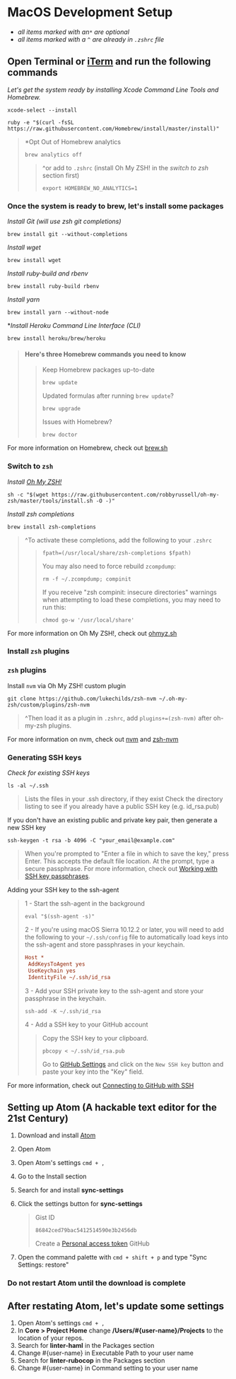# MacOS Development Setup

- *all items marked with an`*` are optional*
- *all items marked with a `^` are already in `.zshrc` file*

## Open Terminal or [iTerm](https://iterm2.com) and run the following commands

*Let's get the system ready by installing Xcode Command Line Tools and Homebrew.*

```shell
xcode-select --install
```

```shell
ruby -e "$(curl -fsSL https://raw.githubusercontent.com/Homebrew/install/master/install)"
```

> *Opt Out of Homebrew analytics
>
> ```shell
> brew analytics off
> ```
>
>> ^or add to `.zshrc` (install Oh My ZSH! in the *switch to zsh* section first)
>>
>> ```shell
>> export HOMEBREW_NO_ANALYTICS=1
>> ```

### Once the system is ready to brew, let's install some packages

*Install Git (will use zsh git completions)*

```shell
brew install git --without-completions
```

*Install wget*

```shell
brew install wget
```

*Install ruby-build and rbenv*

```shell
brew install ruby-build rbenv
```

*Install yarn*

```shell
brew install yarn --without-node
```

**Install Heroku Command Line Interface (CLI)*

```shell
brew install heroku/brew/heroku
```

> #### Here's three Homebrew commands you need to know
>
>> Keep Homebrew packages up-to-date
>>
>> ```shell
>> brew update
>> ```
>>
>> Updated formulas after running `brew update`?
>>
>> ```shell
>> brew upgrade
>> ```
>>
>> Issues with Homebrew?
>>
>> ```shell
>> brew doctor
>> ```

For more information on Homebrew, check out [brew.sh](https://brew.sh)

### Switch to `zsh`

*Install [Oh My ZSH!](https://github.com/robbyrussell/oh-my-zsh)*

```shell
sh -c "$(wget https://raw.githubusercontent.com/robbyrussell/oh-my-zsh/master/tools/install.sh -O -)"
```

*Install zsh completions*

```shell
brew install zsh-completions
```

> ^To activate these completions, add the following to your `.zshrc`
>
>> ```zshrc
>> fpath=(/usr/local/share/zsh-completions $fpath)
>> ```
>>
>> You may also need to force rebuild `zcompdump`:
>>
>> ```shell
>> rm -f ~/.zcompdump; compinit
>> ```
>>
>> If you receive "zsh compinit: insecure directories" warnings when attempting to load these completions, you may need to run this:
>>
>> ```shell
>> chmod go-w '/usr/local/share'
>> ```

For more information on Oh My ZSH!, check out [ohmyz.sh](http://ohmyz.sh)

### Install `zsh` plugins

### `zsh` plugins

Install `nvm` via Oh My ZSH! custom plugin

```shell
git clone https://github.com/lukechilds/zsh-nvm ~/.oh-my-zsh/custom/plugins/zsh-nvm
```

> ^Then load it as a plugin in `.zshrc`, add `plugins+=(zsh-nvm)` after oh-my-zsh plugins.

For more information on nvm, check out [nvm](https://github.com/creationix/nvm) and [zsh-nvm](https://github.com/lukechilds/zsh-nvm)

### Generating SSH keys

*Check for existing SSH keys*

```shell
ls -al ~/.ssh
```

> Lists the files in your .ssh directory, if they exist
> Check the directory listing to see if you already have a public SSH key (e.g. id_rsa.pub)

If you don't have an existing public and private key pair, then generate a new SSH key

```shell
ssh-keygen -t rsa -b 4096 -C "your_email@example.com"
```

> When you're prompted to "Enter a file in which to save the key," press Enter. This accepts the default file location.
>At the prompt, type a secure passphrase. For more information, check out [Working with SSH key passphrases](https://help.github.com/articles/working-with-ssh-key-passphrases/).

Adding your SSH key to the ssh-agent

> 1 - Start the ssh-agent in the background
>
> ```shell
> eval "$(ssh-agent -s)"
> ```
>
> 2 - If you're using macOS Sierra 10.12.2 or later, you will need to add the following to your `~/.ssh/config` file to automatically load keys into the ssh-agent and store passphrases in your keychain.
>
> ```Ini
> Host *
>  AddKeysToAgent yes
>  UseKeychain yes
>  IdentityFile ~/.ssh/id_rsa
> ```
>
> 3 - Add your SSH private key to the ssh-agent and store your passphrase in the keychain.
>
> ```shell
> ssh-add -K ~/.ssh/id_rsa
> ```
>
> 4 - Add a SSH key to your GitHub account
>
>> Copy the SSH key to your clipboard.
>>
>> ```shell
>> pbcopy < ~/.ssh/id_rsa.pub
>> ```
>>
>> Go to [GitHub Settings](https://github.com/settings/keys) and click on the `New SSH key` button and paste your key into the "Key" field.

For more information, check out [Connecting to GitHub with SSH](https://help.github.com/articles/connecting-to-github-with-ssh/)

## Setting up Atom (A hackable text editor for the 21st Century)

1. Download and install [Atom](https://atom.io)
2. Open Atom
3. Open Atom's settings `cmd + ,`
4. Go to the Install section
5. Search for and install **sync-settings**
6. Click the settings button for **sync-settings**

   > Gist ID
   >
   > ```settings
   > 86842ced79bac5412514590e3b2456db
   > ```
   >
   > Create a [Personal access token](https://github.com/settings/tokens) GitHub

7. Open the command palette with `cmd + shift + p` and type "Sync Settings: restore"

### Do not restart Atom until the download is complete

## After restating Atom, let's update some settings

1. Open Atom's settings `cmd + ,`
2. In **Core > Project Home** change **/Users/#{user-name}/Projects** to the location of your repos.
3. Search for **linter-haml** in the Packages section
4. Change #{user-name} in Executable Path to your user name
5. Search for **linter-rubocop** in the Packages section
6. Change #{user-name} in Command setting to your user name
